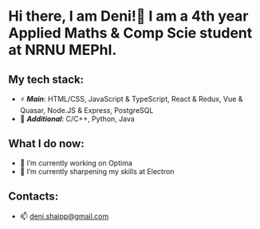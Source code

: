 # Hi there, I am Deni!👋 I am a 4th year Applied Maths & Comp Scie student at NRNU MEPhI.

## My tech stack:

- ⚡ ***Main***: HTML/CSS, JavaScript & TypeScript, React & Redux, Vue & Quasar, Node.JS & Express, PostgreSQL
- 👯 ***Additional***: C/C++, Python, Java

## What I do now:

- 🔭 I’m currently working on Optima
- 🌱 I’m currently sharpening my skills at Electron

## Contacts:
- 📫 deni.shaipp@gmail.com

<!--
**deni-ops/deni-ops** is a ✨ _special_ ✨ repository because its `README.md` (this file) appears on your GitHub profile.

Here are some ideas to get you started:

- 🔭 I’m currently working on Quasagram project
- 🌱 I’m currently learning Typescript with Node.JS
- 👯 I’m looking to collaborate on backend and frontend tasks
- 📫 How to reach me: deni.shaipp@gmail.com
- 😄 Pronouns: ...
- ⚡ Fun fact: ...
-->
